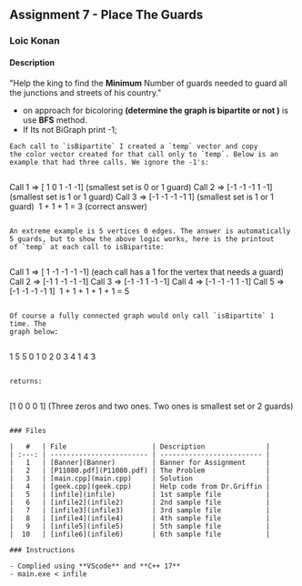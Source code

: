 ## Assignment 7 - Place The Guards

### Loic Konan

#### Description

"Help the king to find the **Minimum** Number of guards needed to guard all the junctions and streets of his country."

- on approach for bicoloring **(determine the graph is bipartite or not )** is use **BFS** method.
- If Its not BiGraph print -1;


```
Each call to `isBipartite` I created a `temp` vector and copy
the color vector created for that call only to `temp`. Below is an
example that had three calls. We ignore the -1's:
​
```
Call 1 => [ 1  0  1 -1 -1] (smallest set is 0 or 1 guard)
Call 2 => [-1 -1 -1  1 -1] (smallest set is 1  or 1 guard)
Call 3 => [-1 -1 -1 -1  1] (smallest set is 1  or 1 guard)
​
1 + 1 + 1 = 3 (correct answer)
```
​
An extreme example is 5 vertices 0 edges. The answer is automatically
5 guards, but to show the above logic works, here is the printout
of `temp` at each call to isBipartite:
​
```
Call 1 => [ 1 -1 -1 -1 -1] (each call has a 1 for the vertex that needs a guard)
Call 2 => [-1  1 -1 -1 -1]
Call 3 => [-1 -1  1 -1 -1]
Call 4 => [-1 -1 -1  1 -1]
Call 5 => [-1 -1 -1 -1  1]
​
1 + 1 + 1 + 1 + 1 = 5
```
​
Of course a fully connected graph would only call `isBipartite` 1 time. The
graph below:
​
```
1
5 5
0 1
0 2
0 3
4 1
4 3
```
​
returns:
​
```
[1 0 0 0 1] (Three zeros and two ones. Two ones is smallest set or 2 guards)
```

### Files

|   #   | File                     | Description               |
| :---: | ------------------------ | ------------------------- |
|   1   | [Banner](Banner)         | Banner for Assignment     |
|   2   | [P11080.pdf](P11080.pdf) | The Problem               |
|   3   | [main.cpp](main.cpp)     | Solution                  |
|   4   | [geek.cpp](geek.cpp)     | Help code from Dr.Griffin |
|   5   | [infile](infile)         | 1st sample file           |
|   6   | [infile2](infile2)       | 2nd sample file           |
|   7   | [infile3](infile3)       | 3rd sample file           |
|   8   | [infile4](infile4)       | 4th sample file           |
|   9   | [infile5](infile5)       | 5th sample file           |
|  10   | [infile6](infile6)       | 6th sample file           |

### Instructions

- Complied using **VScode** and **C++ 17**
- main.exe < infile

